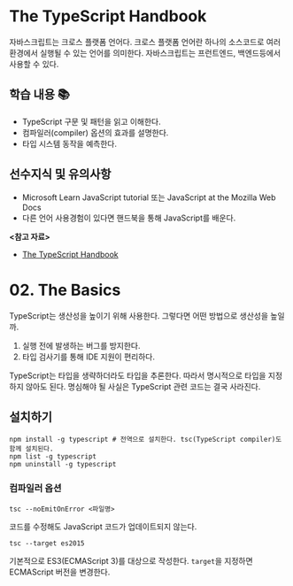 # The TypeScript Handbook

자바스크립트는 크로스 플랫폼 언어다. 크로스 플랫폼 언어란 하나의 소스코드로 여러 환경에서 실행될 수 있는 언어를 의미한다. 자바스크립트는 프런트엔드, 백엔드등에서 사용할 수 있다.

## 학습 내용 📚

* TypeScript 구문 및 패턴을 읽고 이해한다.
* 컴파일러(compiler) 옵션의 효과를 설명한다.
* 타입 시스템 동작을 예측한다.

## 선수지식 및 유의사항

* Microsoft Learn JavaScript tutorial 또는 JavaScript at the Mozilla Web Docs
* 다른 언어 사용경험이 있다면 핸드북을 통해 JavaScript를 배운다.

**<참고 자료>**

* [The TypeScript Handbook](https://www.typescriptlang.org/docs/handbook/intro.html)

# 02. The Basics

TypeScript는 생산성을 높이기 위해 사용한다. 그렇다면 어떤 방법으로 생산성을 높일까.

1. 실행 전에 발생하는 버그를 방지한다.
2. 타입 검사기를 통해 IDE 지원이 편리하다.

TypeScript는 타입을 생략하더라도 타입을 추론한다. 따라서 명시적으로 타입을 지정하지 않아도 된다. 명심해야 될 사실은 TypeScript 관련 코드는
결국 사라진다.

## 설치하기

```shell
npm install -g typescript # 전역으로 설치한다. tsc(TypeScript compiler)도 함께 설치된다.
npm list -g typescript
npm uninstall -g typescript
```

### 컴파일러 옵션

```shell
tsc --noEmitOnError <파일명>
```

코드를 수정해도 JavaScript 코드가 업데이트되지 않는다.

```shell
tsc --target es2015
```

기본적으로 ES3(ECMAScript 3)를 대상으로 작성한다. `target`을 지정하면 ECMAScript 버전을 변경한다.
